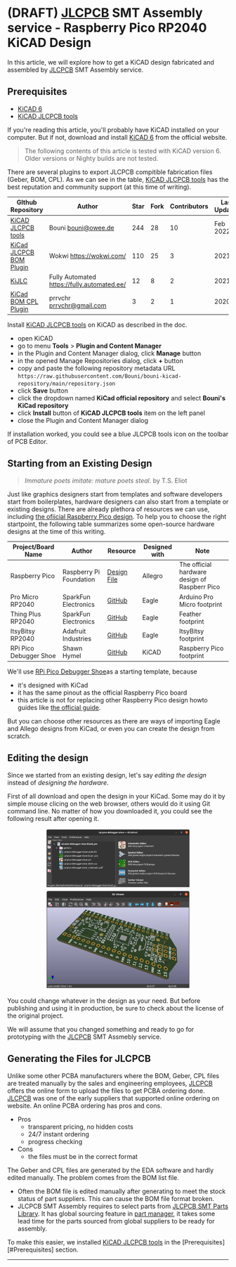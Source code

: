 # (DRAFT) [JLCPCB][1] SMT Assembly service - Raspberry Pico RP2040 KiCAD Design

In this article, we will explore how to get a KiCAD design fabricated and assembled by [JLCPCB][1] SMT Assembly service.


## Prerequisites

* [KiCAD 6][3]
* [KiCAD JLCPCB tools][4]

If you're reading this article, you'll probably have KiCAD installed on your computer.
But if not, download and install [KiCAD 6][3] from the official website.

> The following contents of this article is tested with KiCAD version 6. Older versions or Nighty builds are not tested.

There are several plugins to export JLCPCB compitible fabrication files (Geber, BOM, CPL).
As we can see in the table, [KiCAD JLCPCB tools][4] has the best reputation and community support (at this time of writing).

GIthub Repository | Author | Star | Fork | Contributors | Last Updated
------------------|--------|------|------|--------------|-------------
[KiCAD JLCPCB tools](https://github.com/Bouni/kicad-jlcpcb-tools) | Bouni bouni@owee.de | 244 | 28 | 10 | Feb 2022
[KiCad JLCPCB BOM Plugin](https://github.com/wokwi/kicad-jlcpcb-bom-plugin) | Wokwi <https://wokwi.com/> | 110 | 25 | 3 | 2021
[KiJLC](https://github.com/fullyautomated/KiJLC) | Fully Automated <https://fully.automated.ee/> | 12 | 8 | 2 | 2021
[KiCad BOM CPL Plugin](https://github.com/prrvchr/KiCad-BOM-CPL-Plugin) | prrvchr prrvchr@gmail.com | 3 | 2 | 1 | 2020

Install [KiCAD JLCPCB tools][4] on KiCAD as described in the doc.
* open KiCAD
* go to menu **Tools** > **Plugin and Content Manager**
* in the Plugin and Content Manager dialog, click **Manage** button
* in the opened Manage Repositories dialog, click **+** button
* copy and paste the following repository metadata URL `https://raw.githubusercontent.com/Bouni/bouni-kicad-repository/main/repository.json`
* click **Save** button
* click the dropdown named **KiCad official repository** and select **Bouni's KiCad repository**
* click **Install** button of **KiCAD JLCPCB tools** item on the left panel
* close the Plugin and Content Manager dialog

If installation worked, you could see a blue JLCPCB tools icon on the toolbar of PCB Editor.


## Starting from an Existing Design

> _Immature poets imitate: mature poets steal._ by T.S. Eliot

Just like graphics designers start from templates and software developers start from boilerplates, hardware designers can also start from a template or existing designs.
There are already plethora of resources we can use, including [the ofiicial Raspberry Pico design][5].
To help you to choose the right startpoint, the following table summarizes some open-source hardware designs at the time of this writing.

Project/Board Name | Author | Resource | Designed with| Note
-------------------|--------|------------|--------------|-----
Raspberry Pico | Raspberry Pi Foundation | [Design File][5] | Allegro | The official hardware design of Raspberr Pico
Pro Micro RP2040 | SparkFun Electronics | [GitHub][6] | Eagle | Arduino Pro Micro footprint
Thing Plus RP2040 | SparkFun Electronics | [GitHub][7] | Eagle | Feather footprint
ItsyBitsy RP2040 | Adafruit Industries | [GitHub][8] | Eagle | ItsyBitsy footprint
RPi Pico Debugger Shoe | Shawn Hymel | [GitHub][9] | KiCAD | Raspberry Pico footprint

We'll use [RPi Pico Debugger Shoe][2]as a starting template, because
* it's designed with KiCad
* it has the same pinout as the official Raspberry Pico board
* this article is not for replacing other Raspberry Pico design howto guides like [the official guide][10].

But you can choose other resources as there are ways of importing Eagle and Allego designs from KiCad, or even you can create the design from scratch.


## Editing the design

Since we started from an existing design, let's say _editing the design_ instead of _designing the hardware_.

First of all download and open the design in your KiCad.
Some may do it by simple mouse clicing on the web browser, others would do it using Git command line.
No matter of how you downloaded it, you could see the following result after opening it.

<center>
<img src="./images/kicad-project-opened.png" style="width: 66%">
<img src="./images/kicad-3d-view.png" style="width: 66%">
</center>

You could change whatever in the design as your need.
But before publishing and using it in production, be sure to check about the license of the original project.

We will assume that you changed something and ready to go for prototyping with the [JLCPCB][1] SMT Assmebly service.


## Generating the Files for JLCPCB

Unlike some other PCBA manufacturers where the BOM, Geber, CPL files are treated manually by the sales and engineering employees, [JLCPCB][1] offers the online form to upload the files to get PCBA ordering done.
[JLCPCB][1] was one of the early suppliers that supported online ordering on website.
An online PCBA ordering has pros and cons.
* Pros
  - transparent pricing, no hidden costs
  - 24/7 instant ordering
  - progress checking
* Cons
  - the files must be in the correct format

The Geber and CPL files are generated by the EDA software and hardly edited manually.
The problem comes from the BOM list file.
* Often the BOM file is edited manually after generating to meet the stock status of part suppliers. This can cause the BOM file format broken.
* JLCPCB SMT Assembly requires to select parts from [JLCPCB SMT Parts Library][11]. It has global sourcing feature in [part manager][11], it takes some lead time for the parts sourced from global suppliers to be ready for assembly.

To make this easier, we installed [KiCAD JLCPCB tools][4] in the [Prerequisites][#Prerequisites] section.

---

[1]: https://jlcpcb.com/HOT "JLCPCB Official Website"
[2]: https://github.com/ShawnHymel/rpi-pico-debugger-shoe "RPi Pico Debugger Shoe by Shawn Hymel"
[3]: https://www.kicad.org/download/ "KiCAD Official Download Page"
[4]: https://github.com/Bouni/kicad-jlcpcb-tools "KiCAD JLCPCB Tools plugin by Bouni"
[5]: https://datasheets.raspberrypi.com/pico/RPi-Pico-R3-PUBLIC-20200119.zip "Raspberry Pico Design File"
[6]: https://github.com/sparkfun/SparkFun_Pro_Micro-RP2040 "SparkFun Pro Micro RP2040"
[7]: https://github.com/sparkfun/SparkFun_Thing_Plus-RP2040 "SparkFun Thing Plus RP2040"
[8]: https://github.com/adafruit/Adafruit-ItsyBitsy-RP2040-PCB "Adafruit ItsyBitsy RP2040 PCB"
[9]: https://github.com/ShawnHymel/rpi-pico-debugger-shoe "RPi Pico Debugger Shoe"
[10]: https://datasheets.raspberrypi.com/rp2040/hardware-design-with-rp2040.pdf "Hardware design with RP2040"
[11]: https://jlcpcb.com/parts/HOT "JLCPCB SMT Parts Library"
[12]: https://smt.jlcpcb.com/HOT/smtPrivateLibrary?index=1